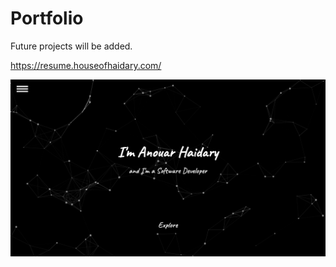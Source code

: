 # Portfolio

Future projects will be added.

https://resume.houseofhaidary.com/

![Homepage](https://github.com/AnouarLdn/resume/blob/master/images/Homepage.png)

